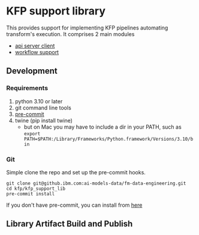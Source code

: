 # KFP support library
This provides support for implementing KFP pipelines automating transform's execution.
It comprises 2 main modules
* [api server client](src/kfp_support/api_server_client/README.md) 
* [workflow support](src/kfp_support/workflow_support/README.md)

## Development

### Requirements
1. python 3.10 or later
2. git command line tools
3. [pre-commit](https://pre-commit.com/)
4. twine (pip install twine)
    * but on Mac you may have to include a dir in your PATH, such as `export PATH=$PATH:/Library/Frameworks/Python.framework/Versions/3.10/bin`

### Git
Simple clone the repo and set up the pre-commit hooks.
```shell
git clone git@github.ibm.com:ai-models-data/fm-data-engineering.git
cd kfp/kfp_support_lib
pre-commit install
```
If you don't have pre-commit, you can install from [here](https://pre-commit.com/)

## Library Artifact Build and Publish


